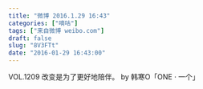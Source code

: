 ```yaml
---
title: "微博 2016.1.29 16:43"
categories: ["嘀咕"]
tags: ["来自微博 weibo.com"]
draft: false
slug: "8V3FTt"
date: "2016-01-29 16:43:00"
---
```


<p>VOL.1209 改变是为了更好地陪伴。 by 韩寒O「ONE · 一个」 ​​​​</p>
